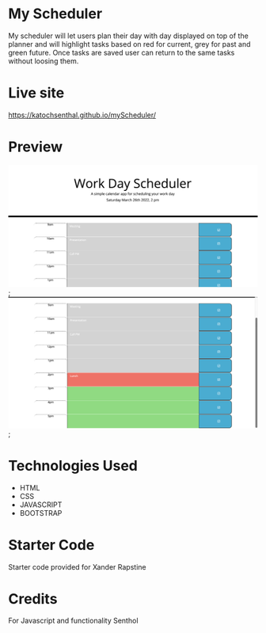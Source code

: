 # My Scheduler

My scheduler will let users plan their day with day displayed on top of the planner and will highlight tasks based on red for current, grey for past and green future. Once tasks are saved user can return to the same tasks without loosing them.

# Live site

https://katochsenthal.github.io/myScheduler/

# Preview

![Alt text](assets/images/1.png);
![Alt text](assets/images/2.png);

# Technologies Used

- HTML
- CSS
- JAVASCRIPT
- BOOTSTRAP

# Starter Code

Starter code provided for Xander Rapstine

# Credits

For Javascript and functionality Senthol

